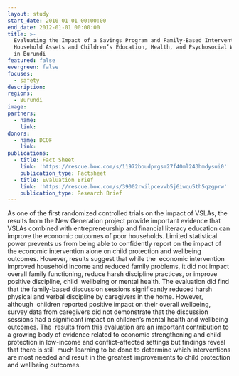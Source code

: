 ```yaml
---
layout: study
start_date: 2010-01-01 00:00:00
end_date: 2012-01-01 00:00:00
title: >-
  Evaluating the Impact of a Savings Program and Family-Based Intervention on
  Household Assets and Children’s Education, Health, and Psychosocial Wellbeing
  in Burundi
featured: false
evergreen: false
focuses:
  - safety
description:
regions:
  - Burundi
image:
partners:
  - name:
    link:
donors:
  - name: DCOF
    link:
publications:
  - title: Fact Sheet
    link: 'https://rescue.box.com/s/11972boudprgsm27f40ml243hmdysui0'
    publication_type: Factsheet
  - title: Evaluation Brief
    link: 'https://rescue.box.com/s/39002rwilpcevvb5j6iwqu5th5qzgprw'
    publication_type: Research Brief
---
```


As one of the first randomized controlled trials on the impact of VSLAs, the results from the New Generation project provide important evidence that&nbsp; VSLAs combined with entrepreneurship and financial literacy education can improve the economic outcomes of poor households. Limited statistical&nbsp; power prevents us from being able to confidently report on the impact of the economic intervention alone on child protection and wellbeing outcomes. However, results suggest that while the&nbsp; economic intervention improved household income and reduced family problems, it did not impact overall family functioning, reduce harsh discipline practices, or improve positive discipline, child&nbsp; wellbeing or mental health. The evaluation did find that the family-based discussion sessions significantly reduced harsh physical and verbal discipline by caregivers in the home. However, although&nbsp; children reported positive impact on their overall wellbeing, survey data from caregivers did not demonstrate that the discussion sessions had a significant impact on children’s mental health and wellbeing outcomes. The&nbsp; results from this evaluation are an important contribution to a growing body of evidence related to economic strengthening and child protection in low-income and conflict-affected settings but findings reveal that there is still&nbsp; much learning to be done to determine which interventions are most needed and result in the greatest improvements to child protection and wellbeing outcomes.&nbsp;